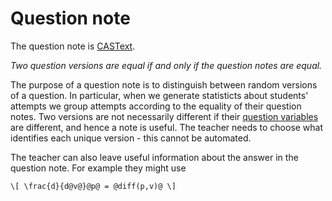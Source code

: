 # Question note

The question note is [CASText](CASText.md).

_Two question versions are equal if and only if the question notes are equal._

The purpose of a question note is to distinguish between random versions of a question.  In particular, when we generate statisticts about students' attempts we group attempts according to the equality of their question notes.
Two versions are not necessarily different if their [question variables](KeyVals.md#Question_variables)
are different, and hence a note is useful.  The teacher needs to choose what identifies each unique version - this cannot be automated.

The teacher can also leave useful information about the answer in the question note.
For example they might use
	
	\[ \frac{d}{d@v@}@p@ = @diff(p,v)@ \]
